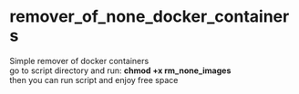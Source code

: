 # remover_of_none_docker_containers
Simple remover of docker containers     
go to script directory and run: **chmod +x rm_none_images**   
then you can run script and enjoy free space
